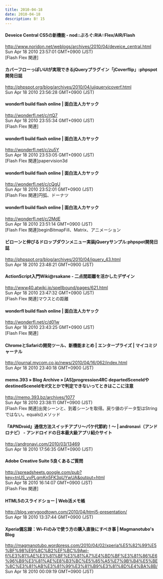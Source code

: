 ```yaml
---
title: 2010-04-18
date: 2010-04-18
description: B! 15
---
```


#### Deveice Central CS5の新機能 - nod::ぶろぐ:RIA::Flex/AIR/Flash
http://www.noridon.net/weblogs/archives/2010/04/deveice_central.html<br>
Sun Apr 18 2010 23:57:01 GMT+0900 (JST)<br>
[Flash Flex 関連]


#### カバーフローっぽいUIが実現できるjQueryプラグイン「jCoverflip」:phpspot開発日誌
http://phpspot.org/blog/archives/2010/04/uijqueryjcoverf.html<br>
Sun Apr 18 2010 23:56:28 GMT+0900 (JST)<br>


#### wonderfl build flash online | 面白法人カヤック
http://wonderfl.net/c/rtQ7<br>
Sun Apr 18 2010 23:55:34 GMT+0900 (JST)<br>
[Flash Flex 関連]


#### wonderfl build flash online | 面白法人カヤック
http://wonderfl.net/c/zu5Y<br>
Sun Apr 18 2010 23:53:05 GMT+0900 (JST)<br>
[Flash Flex 関連]papervision3d


#### wonderfl build flash online | 面白法人カヤック
http://wonderfl.net/c/cQgU<br>
Sun Apr 18 2010 23:52:01 GMT+0900 (JST)<br>
[Flash Flex 関連]円弧、ドーナツ


#### wonderfl build flash online | 面白法人カヤック
http://wonderfl.net/c/2MdE<br>
Sun Apr 18 2010 23:51:14 GMT+0900 (JST)<br>
[Flash Flex 関連]beginBitmapFill、Matrix、アニメーション


#### ビローンと伸びるドロップダウンメニュー実装jQueryサンプル:phpspot開発日誌
http://phpspot.org/blog/archives/2010/04/jquery_43.html<br>
Sun Apr 18 2010 23:48:21 GMT+0900 (JST)<br>


#### ActionScript入門Wiki@rsakane - 二点間距離を活かしたデザイン
http://www40.atwiki.jp/spellbound/pages/621.html<br>
Sun Apr 18 2010 23:47:32 GMT+0900 (JST)<br>
[Flash Flex 関連]マウスとの距離


#### wonderfl build flash online | 面白法人カヤック
http://wonderfl.net/c/d01w<br>
Sun Apr 18 2010 23:43:25 GMT+0900 (JST)<br>
[Flash Flex 関連]


#### ChromeとSafariの開発ツール、新機能まとめ | エンタープライズ | マイコミジャーナル
http://journal.mycom.co.jp/news/2010/04/16/062/index.html<br>
Sun Apr 18 2010 23:40:18 GMT+0900 (JST)<br>


#### memo.393  » Blog Archive   » [AS]progression4RC departedSceneIdやdestinedSceneIdをif文とかで判定できないってときはここに注意
http://memo.393.bz/archives/1077<br>
Sun Apr 18 2010 23:38:11 GMT+0900 (JST)<br>
[Flash Flex 関連]出発シーンと、到着シーンを取得。戻り値のデータ型はStringではない。equals()メソッド


#### 『APNDroid』通信方法スイッチアプリ～パケ代節約！～ | andronavi（アンドロナビ） - アンドロイドの日本最大級アプリ紹介サイト
http://andronavi.com/2010/03/13469<br>
Sun Apr 18 2010 17:56:35 GMT+0900 (JST)<br>


#### Adobe Creative Suite 5良くあるご質問
http://spreadsheets.google.com/pub?key=tnUS_vvPLgmKn5FK3qUYwUA&output=html<br>
Sun Apr 18 2010 16:14:07 GMT+0900 (JST)<br>
[Flash Flex 関連]


#### HTML5のスライドショー | Web活メモ帳
http://blog.verygoodtown.com/2010/04/html5-presentation/<br>
Sun Apr 18 2010 13:37:44 GMT+0900 (JST)<br>


#### Xperia備忘録：Wi-Fiのみで使う方の購入直後にすべき事 | Magmanotubo's Blog
http://magmanotubo.wordpress.com/2010/04/02/xperia%E5%82%99%E5%BF%98%E9%8C%B2%EF%BC%9Awi-fi%E3%81%AE%E3%81%BF%E3%81%A7%E4%BD%BF%E3%81%86%E6%96%B9%E3%81%AE%E8%B3%BC%E5%85%A5%E7%9B%B4%E5%BE%8C%E3%81%AB%E3%81%99%E3%81%B9%E3%81%8D%E4%BA%8B/<br>
Sun Apr 18 2010 00:09:19 GMT+0900 (JST)<br>


